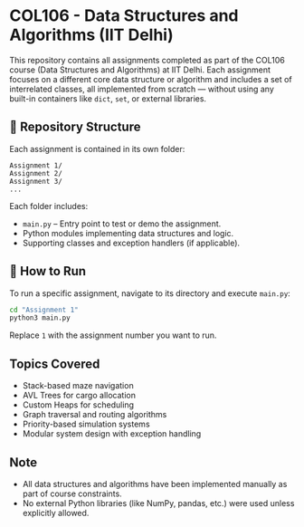 # COL106 - Data Structures and Algorithms (IIT Delhi)

This repository contains all assignments completed as part of the COL106 course (Data Structures and Algorithms) at IIT Delhi. Each assignment focuses on a different core data structure or algorithm and includes a set of interrelated classes, all implemented from scratch — without using any built-in containers like `dict`, `set`, or external libraries.

## 📁 Repository Structure

Each assignment is contained in its own folder:

```
Assignment 1/
Assignment 2/
Assignment 3/
...
```

Each folder includes:

* `main.py` – Entry point to test or demo the assignment.
* Python modules implementing data structures and logic.
* Supporting classes and exception handlers (if applicable).

## 🚀 How to Run

To run a specific assignment, navigate to its directory and execute `main.py`:

```bash
cd "Assignment 1"
python3 main.py
```

Replace `1` with the assignment number you want to run.

## Topics Covered

* Stack-based maze navigation
* AVL Trees for cargo allocation
* Custom Heaps for scheduling
* Graph traversal and routing algorithms
* Priority-based simulation systems
* Modular system design with exception handling

## Note

* All data structures and algorithms have been implemented manually as part of course constraints.
* No external Python libraries (like NumPy, pandas, etc.) were used unless explicitly allowed.
